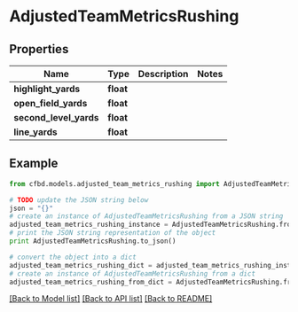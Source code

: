 # AdjustedTeamMetricsRushing


## Properties
Name | Type | Description | Notes
------------ | ------------- | ------------- | -------------
**highlight_yards** | **float** |  | 
**open_field_yards** | **float** |  | 
**second_level_yards** | **float** |  | 
**line_yards** | **float** |  | 

## Example

```python
from cfbd.models.adjusted_team_metrics_rushing import AdjustedTeamMetricsRushing

# TODO update the JSON string below
json = "{}"
# create an instance of AdjustedTeamMetricsRushing from a JSON string
adjusted_team_metrics_rushing_instance = AdjustedTeamMetricsRushing.from_json(json)
# print the JSON string representation of the object
print AdjustedTeamMetricsRushing.to_json()

# convert the object into a dict
adjusted_team_metrics_rushing_dict = adjusted_team_metrics_rushing_instance.to_dict()
# create an instance of AdjustedTeamMetricsRushing from a dict
adjusted_team_metrics_rushing_from_dict = AdjustedTeamMetricsRushing.from_dict(adjusted_team_metrics_rushing_dict)
```
[[Back to Model list]](../README.md#documentation-for-models) [[Back to API list]](../README.md#documentation-for-api-endpoints) [[Back to README]](../README.md)


